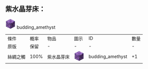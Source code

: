 ## 紫水晶芽床：
<img src="./mc_icon/buildingBlocks/budding_amethyst.png">
budding_amethyst

<table>
	<tablebody>
		<tr>
			<td>條件</td>
			<td>概率</td>
			<td>物品</td>
			<td>圖示</td>
			<td>ID</td>
			<td>數量</td>
		</tr>
		<tr>
			<td>原版</td>
			<td>保留</td>
			<td>-</td>
			<td>-</td>
			<td>-</td>
			<td>-</td>
		</tr>
		<tr>
			<td>絲綢之觸</td>
			<td>100%</td>
			<td>紫水晶芽床</td>
			<td><img src="./mc_icon/buildingBlocks/budding_amethyst.png"></td>
			<td>budding_amethyst</td>
			<td>+1</td>
		</tr>
	</tablebody>
</table>